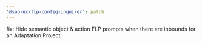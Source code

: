 ```yaml
---
'@sap-ux/flp-config-inquirer': patch
---
```


fix: Hide semantic object & action FLP prompts when there are inbounds for an Adaptation Project
